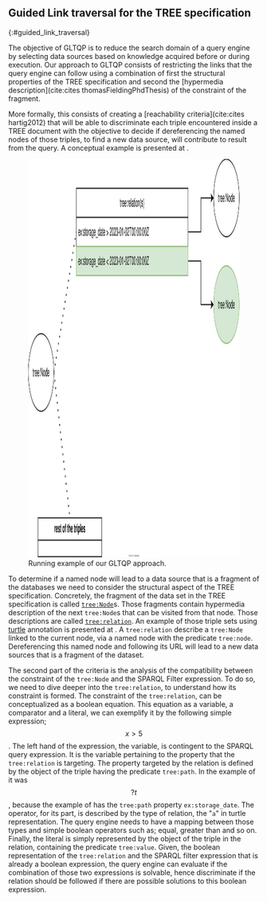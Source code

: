 ## Guided Link traversal for the TREE specification
{:#guided_link_traversal}

The objective of GLTQP is to reduce the search domain of a query engine by selecting data sources based on knowledge 
acquired before or during execution.
Our approach to GLTQP consists of restricting the links 
that the query engine can follow using a combination of first the structural properties of the TREE specification
and second the [hypermedia description](cite:cites thomasFieldingPhdThesis) 
of the constraint of the fragment.

More formally, this consists of creating a [reachability criteria](cite:cites hartig2012) 
that will be able to discriminate each triple encountered
inside a TREE document with the objective to decide if dereferencing the named nodes of
those triples, to find a new data source, will contribute to result from the query.
A conceptual example is presented at [](#running_example).

<figure id="running_example">
<img src="img/running_example.drawio.svg" alt="[Running example of our GLTQP approach]" class="figure-narrow" style="height: 20vh">
<figcaption markdown="block">
Running example of our GLTQP approach.
</figcaption>
</figure>


To determine if a named node will lead to a data source that is a fragment of the databases we need to consider
the structural aspect of the TREE specification.
Concretely, the fragment of the data set in the TREE specification 
is called [`tree:Node`](https://treecg.github.io/specification/#Node)s.
Those fragments contain hypermedia description of the next `tree:Node`s that can
be visited from that node.
Those descriptions are called [`tree:relation`](https://treecg.github.io/specification/#Relation).
An example of those triple sets using 
[turtle](https://www.w3.org/TR/turtle/) annotation is presented at [](#TREE-relation-turtle-example).
A `tree:relation` describe a `tree:Node` linked to the current node, via a named node with the predicate `tree:node`.
Dereferencing this named node and following its URL will lead to a new data sources that is a fragment of the
dataset. 

The second part of the criteria is the analysis of the compatibility between the constraint
of the `tree:Node` and the SPARQL Filter expression. 
To do so, we need to dive deeper into the `tree:relation`, to understand how its constraint is formed.
The constraint of the `tree:relation`, can be conceptualized as a boolean equation.
This equation as a variable, a comparator and a literal,
we can exemplify it by the following simple expression; $$ x > 5 $$.
The left hand of the expression, the variable, is contingent to the SPARQL query expression.
It is the variable pertaining to the property that the `tree:relation` is targeting.
The property targeted by the relation is defined by the object of the triple
having the predicate `tree:path`.
In the example of [](#example-sparql) it was $$ ?t $$, because the example of [](#TREE-relation-turtle-example)
has the `tree:path` property `ex:storage_date`.
The operator, for its part, is described by the type of relation, the "`a`" in turtle representation.
The query engine needs to have a mapping between those types and simple boolean operators such as; equal,
greater than and so on.
Finally, the literal is simply represented by the object of the triple in the relation,
containing the predicate `tree:value`. 
Given,
the boolean representation of the `tree:relation` and the SPARQL filter expression that is already a boolean expression,
the query engine can evaluate if the combination of those two expressions is solvable, hence
discriminate if the relation should be followed if there are possible solutions to this boolean expression.
